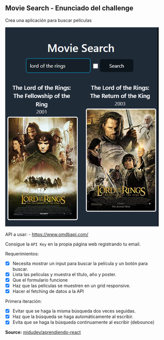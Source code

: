 ## Movie Search - Enunciado del challenge

Crea una aplicación para buscar películas

![Movie Search](./screen.png "Movie Search screenshot")

API a usar: - https://www.omdbapi.com/

Consigue la `API Key` en la propia página web registrando tu email.

Requerimientos:

- [x] Necesita mostrar un input para buscar la película y un botón para buscar.
- [x] Lista las películas y muestra el título, año y poster.
- [x] Que el formulario funcione
- [x] Haz que las películas se muestren en un grid responsive.
- [x] Hacer el fetching de datos a la API

Primera iteración:

- [x] Evitar que se haga la misma búsqueda dos veces seguidas.
- [x] Haz que la búsqueda se haga automáticamente al escribir.
- [x] Evita que se haga la búsqueda continuamente al escribir (debounce)

**Source:** [midudev/aprendiendo-react](https://github.com/midudev/aprendiendo-react)
